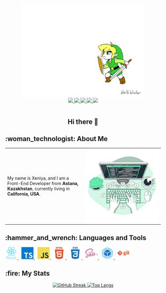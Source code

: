 <section class="start-screen" align="center">
  <div class="start-image">
    <img src="./assets/link_gif.gif" width="400px" height="300px"/>
  </div>
  <div class="badges">
    <div class="badges__social-media-links">
      <a href="#" target="_blank">
        <img src="https://img.shields.io/badge/LinkedIn-0072b1?logo=linkedin&logoColor=white&style=flat"/>
      </a>
      <a href="https://t.me/xeniya_mv" target="_blank">
        <img src="https://img.shields.io/badge/Telegram-0088cc?logo=telegram&logoColor=white&style=flat"/>
      </a>
      <a href="https://www.instagram.com/gazizova_xeniya" target="_blank">
        <img src="https://img.shields.io/badge/Instagram-962fbf?logo=instagram&logoColor=white&style=flat"/>
      </a>
      <a href="https://www.facebook.com/profile.php?id=100077171499748&mibextid=LQQJ4d" target="_blank">
        <img src="https://img.shields.io/badge/Facebook-3b5998?logo=facebook&logoColor=white&style=flat"/>
      </a>
      <a href="https://discord.com/users/693168391644512286" target="_blank">
        <img src="https://img.shields.io/badge/Discord-7289DA?logo=discord&logoColor=white&style=flat"/>
      </a>
    </div>
    <div class="badges__other">
      <img src="https://komarev.com/ghpvc/?username=xeniyamv&style=flat-square&color=blue" alt=""/>
    </div>
  </div>
  <h1> Hi there 👋 </h1>
</section>
<section class="about-me">
  <h2>:woman_technologist: About Me </h2>
  <table align="center" width="100%">
    <tr>
      <td align="left" width="50%">
        <p>
          My name is Xeniya, and I am a Front-End Developer from <b>Astana, Kazakhstan</b>, currently living in <b>California, USA</b>.
        </p>
      </td>
      <td align="right" width="50%">
        <img src="./assets/coding.jpg" alt="image" width="100%" height="100%" />
      </td>
    </tr>
  </table>
</section>
<section>
  <h2> :hammer_and_wrench: Languages and Tools </h2>
  <div class="icons">
    <a href="https://react.dev/">
      <img src="https://github.com/devicons/devicon/blob/master/icons/react/react-original-wordmark.svg" alt="react" width="40" height="40"/>
    </a>
    &nbsp;
    <a href="https://www.typescriptlang.org/">
      <img src="https://github.com/devicons/devicon/blob/master/icons/typescript/typescript-original.svg" alt="typescript" width="40" height="40"/>
    </a>
    &nbsp;
    <a href="https://developer.mozilla.org/en-US/docs/Web/JavaScript">
      <img src="https://github.com/devicons/devicon/blob/master/icons/javascript/javascript-original.svg" alt="javascript" width="40" height="40"/>
    </a>
    &nbsp;
    <a href="https://developer.mozilla.org/en-US/docs/Glossary/HTML5">
      <img src="https://github.com/devicons/devicon/blob/master/icons/html5/html5-plain-wordmark.svg" alt="html5" width="40" height="40"/> 
    </a>
    &nbsp;
    <a href="https://www.w3schools.com/css/">
      <img src="https://github.com/devicons/devicon/blob/master/icons/css3/css3-plain-wordmark.svg" alt="css" width="40" height="40"/>
    </a>
    &nbsp;
    <a href="https://sass-lang.com/">
      <img src="https://github.com/devicons/devicon/blob/master/icons/sass/sass-original.svg" alt="sass" width="40" height="40"/>
    </a>
    &nbsp;
    <a href="https://webpack.js.org/">
      <img src="https://github.com/devicons/devicon/blob/master/icons/webpack/webpack-original.svg" alt="webpack" width="40" height="40"/> 
    </a>
    &nbsp;
    <a href="https://git-scm.com/">
      <img src="https://github.com/devicons/devicon/blob/master/icons/git/git-plain-wordmark.svg" alt="git" width="40" height="40"/>
    </a>
  </div>
</section>
<section class="stats" >
  <h2>:fire: My Stats</h2>
  <div class="stats__view" align="center" >
    <a href="https://git.io/streak-stats">
      <img src="https://streak-stats.demolab.com?user=xeniyamv&background=45%2C65FFAC%2CFEA1FFF9&ring=FFFFFF&fire=FFFFFF&currStreakLabel=1E4C34" alt="GitHub Streak" />
    </a>
    <a href="https://github.com/anuraghazra/github-readme-stats">
      <img src="https://github-readme-stats.vercel.app/api/top-langs/?username=xeniyamv&layout=compact&theme=vue" width="350" alt="Top Langs"/>
    </a>
  </div>
</section>
